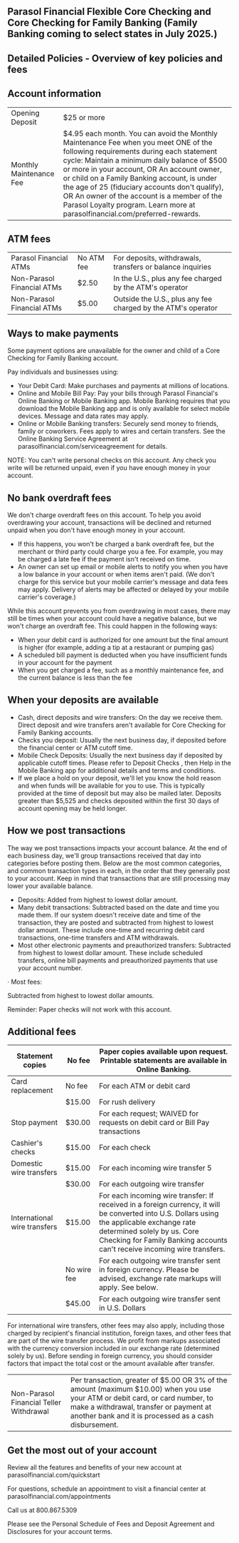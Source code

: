 ## Parasol Financial Flexible Core Checking and Core Checking for Family Banking (Family Banking coming to select states in July 2025.)

## Detailed Policies - Overview of key policies and fees

## Account information

|     |  |
| -------- | ------- |
| Opening Deposit   | $25 or more   |
| Monthly Maintenance Fee | $4.95 each month. You can avoid the Monthly Maintenance Fee when you meet ONE of the following requirements during each statement cycle: Maintain a minimum daily balance of $500 or more in your account, OR An account owner, or child on a Family Banking account, is under the age of 25 (fiduciary accounts don't qualify), OR An owner of the account is a member of the Parasol Loyalty program. Learn more at parasolfinancial.com/preferred-rewards.    |

## ATM fees

|  |  |  |
| -------- | ------- | ------- |
| Parasol Financial ATMs  | No ATM fee | For deposits, withdrawals, transfers or balance inquiries |
| Non-Parasol Financial ATMs  |$2.50 | In the U.S., plus any fee charged by the ATM's operator |
| Non-Parasol Financial ATMs  | $5.00 | Outside the U.S., plus any fee charged by the ATM's operator |

## Ways to make payments

Some payment options are unavailable for the owner and child of a Core Checking  for Family Banking account.

Pay individuals and businesses using:

- Your Debit Card: Make purchases and payments at millions of locations.
- Online and Mobile Bill Pay: Pay your bills through Parasol Financial's Online Banking or Mobile Banking app. Mobile Banking requires that you download the Mobile Banking app and is only available for select mobile devices. Message and data rates may apply.
- Online or Mobile Banking transfers: Securely send money to friends, family or coworkers.  Fees apply to wires and certain transfers. See the Online Banking Service Agreement at parasolfinancial.com/serviceagreement for details.

NOTE: You can't write personal checks on this account. Any check you write will be returned unpaid, even if you have enough money in your account.

## No bank overdraft fees

We don't charge overdraft fees on this account. To help you avoid overdrawing your account, transactions will be declined and returned unpaid when you don't have enough money in your account.

- If this happens, you won't be charged a bank overdraft fee, but the merchant or third party could charge you a fee. For example, you may be charged a late fee if the payment isn't received on time.
- An owner can set up email or mobile alerts to notify you when you have a low balance in your account or when items aren't paid. (We don't charge for this service but your mobile carrier's message and data fees may apply. Delivery of alerts may be affected or delayed by your mobile carrier's coverage.)

While this account prevents you from overdrawing in most cases, there may still be times when your account could have a negative balance, but we won't charge an overdraft fee. This could happen in the following ways:

- When your debit card is authorized for one amount but the final amount is higher (for example, adding a tip at a restaurant or pumping gas)
- A scheduled bill payment is deducted when you have insufficient funds in your account for the payment
- When you get charged a fee, such as a monthly maintenance fee, and the current balance is less than the fee

## When your deposits are available

- Cash, direct deposits and wire transfers: On the day we receive them. Direct deposit and wire transfers aren't available for Core Checking  for Family Banking accounts.
- Checks you deposit: Usually the next business day, if deposited before the financial center or ATM cutoff time.
- Mobile Check Deposits: Usually the next business day if deposited by applicable cutoff times. Please refer to Deposit Checks , then Help in the Mobile Banking app for additional details and terms and conditions.
- If we place a hold on your deposit, we'll let you know the hold reason and when funds will be available for you to use. This is typically provided at the time of deposit but may also be mailed later. Deposits greater than $5,525 and checks deposited within the first 30 days of account opening may be held longer.

## How we post transactions

The way we post transactions impacts your account balance. At the end of each business day, we'll group transactions received that day into categories before posting them. Below are the most common categories, and common transaction types in each, in the order that they generally post to your account. Keep in mind that transactions that are still processing may lower your available balance.

- Deposits: Added from highest to lowest dollar amount.
- Many debit transactions: Subtracted based on the date and time you made them. If our system doesn't receive date and time of the transaction, they are posted and subtracted from highest to lowest dollar amount. These include one-time and recurring debit card transactions, one-time transfers and ATM withdrawals.
- Most other electronic payments and preauthorized transfers: Subtracted from highest to lowest dollar amount. These include scheduled transfers, online bill payments and preauthorized payments that use your account number.

· Most fees:

Subtracted from highest to lowest dollar amounts.

Reminder: Paper checks will not work with this account.

## Additional fees

| Statement copies             | No fee      | Paper copies available upon request. Printable statements are available in Online Banking.                                                                               |
|------------------------------|-------------|--------------------------------------------------------------------------------------------------------------------------------------------------------------------------|
| Card replacement             | No fee      | For each ATM or debit card                                                                                                                                               |
|                              | $15.00      | For rush delivery                                                                                                                                                        |
| Stop payment                 | $30.00      | For each request; WAIVED for requests on debit card or Bill Pay transactions                                                                                             |
| Cashier's checks             | $15.00      | For each check                                                                                                                                                           |
| Domestic wire transfers      | $15.00      | For each incoming wire transfer 5                                                                                                                                        |
|                              | $30.00      | For each outgoing wire transfer                                                                                                                                          |
| International wire transfers | $15.00      | For each incoming wire transfer: If received in a foreign currency, it will be converted into U.S. Dollars using the applicable exchange rate determined solely by us. Core Checking for Family Banking accounts can't receive incoming wire transfers. |
|                              | No wire fee | For each outgoing wire transfer sent in foreign currency. Please be advised, exchange rate markups will apply. See below.                                                |
|                              | $45.00      | For each outgoing wire transfer sent in U.S. Dollars |

For international wire transfers, other fees may also apply, including those charged by recipient's financial institution, foreign taxes, and other fees that are part of the wire transfer process. We profit from markups associated with the currency conversion included in our exchange rate (determined solely by us). Before sending in foreign currency, you should consider factors that impact the total cost or the amount available after transfer.

|     |  |
| -------- | ------- |
| Non-Parasol Financial Teller Withdrawal  | Per transaction, greater of $5.00 OR 3% of the amount (maximum $10.00) when you use your ATM or debit card, or card number, to make a withdrawal, transfer or payment at another bank and it is processed as a cash disbursement.   |

## Get the most out of your account

Review all the features and benefits of your new account at parasolfinancial.com/quickstart

For questions, schedule an appointment to visit a financial center at parasolfinancial.com/appointments

Call us at 800.867.5309

Please see the Personal Schedule of Fees and Deposit Agreement and Disclosures for your account terms.
